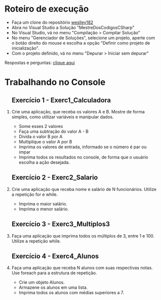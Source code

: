 <h1>Roteiro de execução</h1>
<ul>
<li>Faça um clone do repositório <a href = "https://github.com/weslley182/MestreDosCodigosCSharp.git">weslley182</a></li>

<li>Abra no Visual Studio a Solução "MestreDosCodigosCSharp"</li>

<li>No Visual Studio, vá no menu "Compilação > Compilar Solução"</li>

<li>No menu "Gerenciador de Soluções", selecione um projeto, aperte com o botão direito do mouse e escolha a opção "Definir como projeto de inicialização".</li>

<li>Com o projeto definido, vá no menu "Depurar > Iniciar sem depurar"</li>
</ul>

Respostas e perguntas: <a href = "https://github.com/weslley182/MestreDosCodigosCSharp/blob/master/Respostas.md">clique aqui</a>

<h1>Trabalhando no Console</h1>
<ol>
<h2>Exercício 1 - Exerc1_Calculadora</h2>
<li>Crie uma aplicação, que receba os valores A e B. Mostre de forma simples, como utilizar variáveis e manipular dados.</li>
  <ul>
    <li>Some esses 2 valores</li>
    <li>Faça uma subtração do valor A - B</li>
    <li>Divida o valor B por A</li>
    <li>Multiplique o valor A por B</li>
    <li>Imprima os valores de entrada, informado se o número é par ou impar</li>
    <li>Imprima todos os resultados no console, de forma que o usuário escolha a ação desejada.</li>
  </ul>
<h2>Exercício 2 - Exerc2_Salario</h2>  
<li>Crie uma aplicação que receba nome e salário de N funcionários. Utilize a repetição for e while.</li>
  <ul>
    <li>Imprima o maior salário.</li>
    <li>Imprima o menor salário.</li>
  </ul>
<h2>Exercício 3 - Exerc3_Multiplos3</h2>
<li>Faça uma aplicação que imprima todos os múltiplos de 3, entre 1 e 100. Utilize a repetição while.</li>
<h2>Exercício 4 - Exerc4_Alunos</h2>
<li>Faça uma aplicação que receba N alunos com suas respectivas notas. Use foreach para a estrutura de repetição.</li>
  <ul>
  <li>Crie um objeto Alunos.</li>
  <li>Armazene os alunos em uma lista.</li>
  <li>Imprima todos os alunos com médias superiores a 7.</li>
  </ul>
  
</ol>
